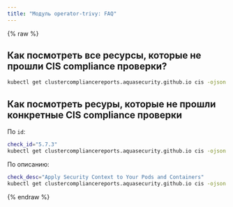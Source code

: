 ```yaml
---
title: "Модуль operator-trivy: FAQ"
---
```

{% raw %}

## Как посмотреть все ресурсы, которые не прошли  CIS compliance проверки?

```bash
kubectl get clustercompliancereports.aquasecurity.github.io cis -ojson | jq '.status.detailReport.results | map(select(.checks | map(.success) | all | not))'
```

## Как посмотреть ресуры, которые не прошли конкретные CIS compliance проверки

По `id`:

```bash
check_id="5.7.3"
kubectl get clustercompliancereports.aquasecurity.github.io cis -ojson | jq --arg check_id "$check_id" '.status.detailReport.results | map(select(.id == $check_id))'
```

По описанию:

```bash
check_desc="Apply Security Context to Your Pods and Containers"
kubectl get clustercompliancereports.aquasecurity.github.io cis -ojson | jq --arg check_desc "$check_desc" '.status.detailReport.results | map(select(.description == $check_desc))'
```

{% endraw %}
